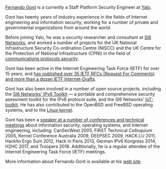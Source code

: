 [Fernando Gont](https://www.gont.com.ar) is a currently a Staff Platform Security Engineer at [Yalo](https://www.yalo.com).

Gont has twenty years of industry experience in the fields of Internet engineering and information security, working for a number of private and governmental organizations from around the world.

Before joining Yalo, he was a security researcher and consultant at [SI6 Networks](https://www.si6networks.com), and worked a number of projects for the UK National Infrastructure Security Co-ordination Centre (NISCC) and the UK Centre for the Protection of National Infrastructure (CPNI) in the field of [communications protocols security](https://www.gont.com.ar/publications/).

Gont has been active in the Internet Engineering Task Force (IETF) for over 15 years, and [has published over 35 IETF RFCs (Request For Comments) and more than a dozen IETF Internet-Drafts](https://datatracker.ietf.org/person/Fernando%20Gont).

Gont has also been involved in a number of open source projects, including the [SI6 Networks’ IPv6 Toolkit](https://www.si6networks.com/research/tools/ipv6toolkit/) — a portable and comprehensive security asessment toolkit for the IPv6 protocol suite, and the SI6 Networks’ [IoT-toolkit](https://www.si6networks.com/tools/iot-toolkit). He has also contributed to the OpenBSD and FreeBSD operating systems, and to the [Linux kernel](https://patchwork.ozlabs.org/project/netdev/list/?submitter=64691&state=*).

Gont has been a [speaker at a number of conferences and technical meetings](https://www.gont.com.ar/presentations/) about information security, operating systems, and Internet engineering, including: CanSecWest 2005, FIRST Technical Colloquium 2005, Kernel Conference Australia 2009, DEEPSEC 2009, HACK.LU 2011, Hackito Ergo Sum 2012, Hack In Paris 2013, German IPv6 Kongress 2014, H2HC 2017, and Troopers 2018. Additionally, he is a regular attendee of the Internet Engineering Task Force (IETF) meetings.

More information about Fernando Gont is available at his [web site](https://www.gont.com.ar).

